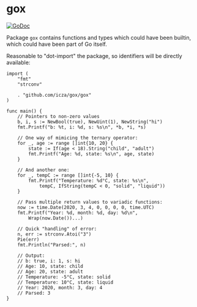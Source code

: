 # gox

[![GoDoc](https://godoc.org/github.com/icza/gox/gox?status.svg)](https://godoc.org/github.com/icza/gox/gox)

Package `gox` contains functions and types which could have been builtin, which
could have been part of Go itself.

Reasonable to "dot-import" the package, so identifiers will be directly available:

```golang
import (
	"fmt"
	"strconv"

	. "github.com/icza/gox/gox"
)

func main() {
	// Pointers to non-zero values
	b, i, s := NewBool(true), NewUint(1), NewString("hi")
	fmt.Printf("b: %t, i: %d, s: %s\n", *b, *i, *s)

	// One way of mimicing the ternary operator:
	for _, age := range []int{10, 20} {
		state := If(age < 18).String("child", "adult")
		fmt.Printf("Age: %d, state: %s\n", age, state)
	}

	// And another one:
	for _, tempC := range []int{-5, 10} {
		fmt.Printf("Temperature: %d°C, state: %s\n",
			tempC, IfString(tempC < 0, "solid", "liquid"))
	}

	// Pass multiple return values to variadic functions:
	now := time.Date(2020, 3, 4, 0, 0, 0, 0, time.UTC)
	fmt.Printf("Year: %d, month: %d, day: %d\n",
		Wrap(now.Date())...)

	// Quick "handling" of error:
	n, err := strconv.Atoi("3")
	Pie(err)
	fmt.Println("Parsed:", n)

	// Output:
	// b: true, i: 1, s: hi
	// Age: 10, state: child
	// Age: 20, state: adult
	// Temperature: -5°C, state: solid
	// Temperature: 10°C, state: liquid
	// Year: 2020, month: 3, day: 4
	// Parsed: 3
}
```
